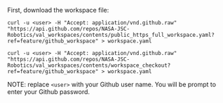 First, download the workspace file:

    curl -u <user> -H "Accept: application/vnd.github.raw" "https://api.github.com/repos/NASA-JSC-Robotics/val_workspaces/contents/public_https_full_workspace.yaml?ref=feature/github_workspace" > workspace.yaml

    curl -u <user> -H "Accept: application/vnd.github.raw" "https://api.github.com/repos/NASA-JSC-Robotics/val_workspaces/contents/workspace_checkout?ref=feature/github_workspace" > workspace.yaml

NOTE: replace `<user>` with your Github user name.  You will be prompt to enter your Github password.